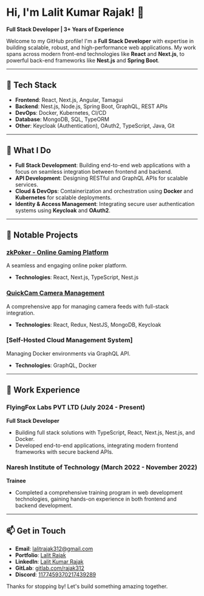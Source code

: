 # Hi, I'm Lalit Kumar Rajak! 👋

**Full Stack Developer | 3+ Years of Experience**

Welcome to my GitHub profile! I'm a **Full Stack Developer** with expertise in building scalable, robust, and high-performance web applications. My work spans across modern front-end technologies like **React** and **Next.js**, to powerful back-end frameworks like **Nest.js** and **Spring Boot**.

---

## 🔧 Tech Stack

- **Frontend**: React, Next.js, Angular, Tamagui
- **Backend**: Nest.js, Node.js, Spring Boot, GraphQL, REST APIs
- **DevOps**: Docker, Kubernetes, CI/CD
- **Database**: MongoDB, SQL, TypeORM
- **Other**: Keycloak (Authentication), OAuth2, TypeScript, Java, Git

---

## 🚀 What I Do

- **Full Stack Development**: Building end-to-end web applications with a focus on seamless integration between frontend and backend.
- **API Development**: Designing RESTful and GraphQL APIs for scalable services.
- **Cloud & DevOps**: Containerization and orchestration using **Docker** and **Kubernetes** for scalable deployments.
- **Identity & Access Management**: Integrating secure user authentication systems using **Keycloak** and **OAuth2**.

---

## 🌟 Notable Projects

### [zkPoker - Online Gaming Platform](https://outlawhideout.io/)

A seamless and engaging online poker platform.

- **Technologies**: React, Next.js, TypeScript, Nest.js

### [QuickCam Camera Management](https://promanager-quickcam-react-staging.promanager.online/)

A comprehensive app for managing camera feeds with full-stack integration.

- **Technologies**: React, Redux, NestJS, MongoDB, Keycloak

### [Self-Hosted Cloud Management System]

Managing Docker environments via GraphQL API.

- **Technologies**: GraphQL, Docker

---

## 💼 Work Experience

### FlyingFox Labs PVT LTD (July 2024 - Present)

**Full Stack Developer**

- Building full stack solutions with TypeScript, React, Next.js, Nest.js, and Docker.
- Developed end-to-end applications, integrating modern frontend frameworks with secure backend APIs.

### Naresh Institute of Technology (March 2022 - November 2022)

**Trainee**

- Completed a comprehensive training program in web development technologies, gaining hands-on experience in both frontend and backend development.

---

## 📫 Get in Touch

- **Email**: [lalitrajak312@gmail.com](mailto:lalitrajak312@gmail.com)
- **Portfolio**: [Lalit Rajak](https://rajak312.vercel.app/)
- **LinkedIn**: [Lalit Kumar Rajak](https://www.linkedin.com/in/rajak312)
- **GitLab**: [gitlab.com/rajak312](https://gitlab.com/rajak312)
- **Discord**: [1177459370217439289](https://discord.com/users/1177459370217439289)

Thanks for stopping by! Let's build something amazing together.
